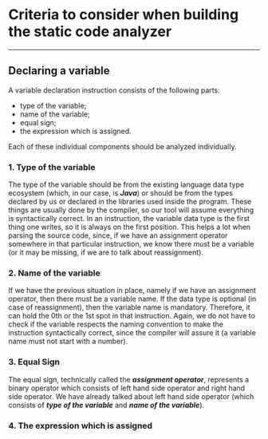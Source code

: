 # Criteria to consider when building the static code analyzer
* ***
## Declaring a variable
A variable declaration instruction consists of the following parts:
* type of the variable;
* name of the variable;
* equal sign;
* the expression which is assigned.

Each of these individual components should be analyzed individually.

### 1. Type of the variable
The type of the variable should be from the existing language data type ecosystem (which,
in our case, is ***Java***) or should be from the types declared by us or declared in the
libraries used inside the program. These things are usually done by the compiler, so our tool
will assume everything is syntactically correct. In an instruction, the variable data type is the
first thing one writes, so it is always on the first position. This helps a lot when parsing the
source code, since, if we have an assignment operator somewhere in that particular instruction,
we know there must be a variable (or it may be missing, if we are to talk about reassignment).

### 2. Name of the variable
If we have the previous situation in place, namely if we have an assignment operator, then there
must be a variable name. If the data type is optional (in case of reassignment), then the variable
name is mandatory. Therefore, it can hold the 0th or the 1st spot in that instruction. Again, we
do not have to check if the variable respects the naming convention to make the instruction 
syntactically correct, since the compiler will assure it (a variable name must not start with a 
number).

### 3. Equal Sign
The equal sign, technically called the ***assignment operator***, represents a binary operator which
consists of left hand side operator and right hand side operator. We have already talked about
left hand side operator (which consists of ***type of the variable*** and 
***name of the variable***).


### 4. The expression which is assigned